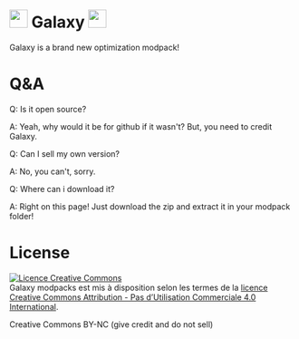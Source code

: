 # <img src="https://images-ext-1.discordapp.net/external/nX2CILYRiheCmaQKXcuOuYRZVIW6qmzsYDiCXijo7fE/%3Fsize%3D1024/https/cdn.discordapp.com/icons/807397808529342514/43507477a254766635724adebb601e33.webp" data-canonical-src="https://images-ext-1.discordapp.net/external/nX2CILYRiheCmaQKXcuOuYRZVIW6qmzsYDiCXijo7fE/%3Fsize%3D1024/https/cdn.discordapp.com/icons/807397808529342514/43507477a254766635724adebb601e33.webp" width="32" height="32" /> Galaxy <img src="https://images-ext-1.discordapp.net/external/nX2CILYRiheCmaQKXcuOuYRZVIW6qmzsYDiCXijo7fE/%3Fsize%3D1024/https/cdn.discordapp.com/icons/807397808529342514/43507477a254766635724adebb601e33.webp" data-canonical-src="https://images-ext-1.discordapp.net/external/nX2CILYRiheCmaQKXcuOuYRZVIW6qmzsYDiCXijo7fE/%3Fsize%3D1024/https/cdn.discordapp.com/icons/807397808529342514/43507477a254766635724adebb601e33.webp" width="32" height="32" />
Galaxy is a brand new optimization modpack!

# Q&A
Q: Is it open source?

A: Yeah, why would it be for github if it wasn't? But, you need to credit Galaxy.

Q: Can I sell my own version?

A: No, you can't, sorry.

Q: Where can i download it?

A: Right on this page! Just download the zip and extract it in your modpack folder!

# License
<a rel="license" href="http://creativecommons.org/licenses/by-nc/4.0/"><img alt="Licence Creative Commons" style="border-width:0" src="https://i.creativecommons.org/l/by-nc/4.0/88x31.png" /></a><br /><span xmlns:dct="http://purl.org/dc/terms/" property="dct:title">Galaxy modpacks</span> est mis à disposition selon les termes de la <a rel="license" href="http://creativecommons.org/licenses/by-nc/4.0/">licence Creative Commons Attribution - Pas d’Utilisation Commerciale 4.0 International</a>.

Creative Commons BY-NC (give credit and do not sell)
